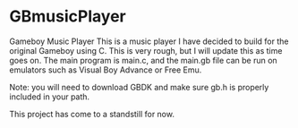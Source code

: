 # GBmusicPlayer
Gameboy Music Player
This is a music player I have decided to build for the original Gameboy using C. This is very rough, but I will update this as time goes on. The main program is main.c, and the main.gb file can be run on emulators such as Visual Boy Advance or Free Emu. 

Note: you will need to download GBDK and make sure gb.h is properly included in your path.

This project has come to a standstill for now. 
